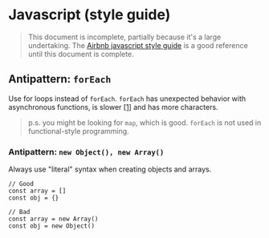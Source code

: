 # Javascript (style guide)

> This document is incomplete, partially because it's a large undertaking. The [Airbnb javascript style guide](https://github.com/airbnb/javascript) is a good reference
> until this document is complete.


## Antipattern: `forEach`

Use for loops instead of `forEach`. `forEach` has unexpected behavior with asynchronous functions, is slower [[1]](https://coderwall.com/p/kvzbpa/don-t-use-array-foreach-use-for-instead)
and has more characters.

> p.s. you might be looking for `map`, which is good. `forEach` is not used in functional-style programming.

### Antipattern: `new Object(), new Array()`

Always use "literal" syntax when creating objects and arrays.

```
// Good
const array = []
const obj = {}

// Bad
const array = new Array()
const obj = new Object()
```
